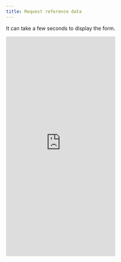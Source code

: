 ```yaml
---
title: Request reference data
---
```


<p  class="text-center">It can take a few seconds to display the form.</p>
<iframe src="https://docs.google.com/forms/d/e/1FAIpQLScGiBsytinAKLQUNO_zQ7a_bz1hULL5qGy3_nDrtFFtnzwarQ/viewform?embedded=true" class="w-100" height="600px" frameborder="0" marginheight="0" marginwidth="0">Loading…</iframe>
